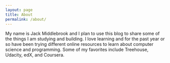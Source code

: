 ```yaml
---
layout: page
title: About
permalink: /about/
---
```


My name is Jack Middlebrook and I plan to use this blog to share some of the things I am studying and building. I love learning and for the past year or so have been trying different online resources to learn about computer science and programming. Some of my favorites include Treehouse, Udacity, edX, and Coursera.

